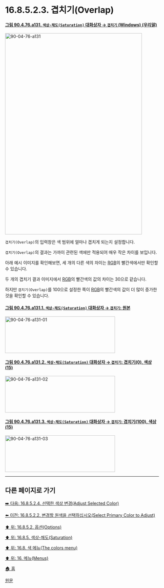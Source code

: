 # 16.8.5.2.3. 겹치기(Overlap)

<a id="90-04-76-a131"></a>

#### [그림 90.4.76.a131. `색상-채도(Saturation)` 대화상자 → `겹치기` (Windows) (우리말)](./90-04-0076-hue_saturation.md#90-04-76-a131)
<img width="448" height="660" alt="90-04-76-a131" src="https://github.com/user-attachments/assets/ddeaaff5-6539-4798-9201-a2b8c4b0a12a" />

`겹치기(Overlap)`의 입력창은 색 범위에 얼마나 겹치게 되는지 설정합니다.

`겹치기(Overlap)`의 결과는 가까이 관련된 색에만 적용되어 매우 작은 차이를 보입니다. 

아래 예시 이미지를 확인해보면, 세 개의 다른 색의 차이는 [RGB](./19-glossaryx-color_mode_rgb.md)의 빨간색에서만 확인할 수 있습니다.

두 개의 겹치기 결과 이미지에서 [RGB](./19-glossaryx-color_mode_rgb.md)의 빨간색의 값의 차이는 30으로 같습니다.

하지만 `겹치기(Overlap)`를 100으로 설정한 쪽이 [RGB](./19-glossaryx-color_mode_rgb.md)의 빨간색의 값이 더 많이 증가한 것을 확인할 수 있습니다.

<a id="90-04-76-a131-01"></a>

#### [그림 90.4.76.a131.1. `색상-채도(Saturation)` 대화상자 → `겹치기`: 원본](./90-04-0076-hue_saturation.md#90-04-76-a131-01)
<img width="360" height="120" alt="90-04-76-a131-01" src="https://github.com/user-attachments/assets/b77b006d-2798-4fb3-98a7-70750f5e4f7e" />

<a id="90-04-76-a131-02"></a>

#### [그림 90.4.76.a131.2. `색상-채도(Saturation)` 대화상자 → `겹치기`: 겹치기(0), 색상(15)](./90-04-0076-hue_saturation.md#90-04-76-a131-02)
<img width="360" height="120" alt="90-04-76-a131-02" src="https://github.com/user-attachments/assets/460741f6-2ab6-4f03-8324-68814ce98ad4" />

<a id="90-04-76-a131-03"></a>

#### [그림 90.4.76.a131.3. `색상-채도(Saturation)` 대화상자 → `겹치기`: 겹치기(100), 색상(15)](./90-04-0076-hue_saturation.md#90-04-76-a131-03)
<img width="360" height="120" alt="90-04-76-a131-03" src="https://github.com/user-attachments/assets/d716fe1b-8c49-4114-8743-2c6a922860fb" />

***

## 다른 페이지로 가기

[➡️ 다음: 16.8.5.2.4. 선택한 색상 변경(Adjust Selected Color)](./16-08-05-02-04-adjust_selected_color.md)

[⬅️ 이전: 16.8.5.2.2. 변경할 원색을 선택하십시오(Select Primary Color to Adjust)](./16-08-05-02-02-select_primary_color_to_adjust.md)

[⬆️ 위: 16.8.5.2. 옵션(Options)](./16-08-05-02-00-options.md)

[⬆️ 위: 16.8.5. 색상-채도(Saturation)](./16-08-05-00-hue-saturation.md)

[⬆️ 위: 16.8. 색 메뉴(The colors menu)](./16-08-00-the-colors-menu.md)

[⬆️ 위: 16. 메뉴(Menus)](./16-00-menus.md)

[🏠 홈](./00-home.md)

[원문](https://docs.gimp.org/2.10/ko/gimp-tool-hue-saturation.html#idm30764)
